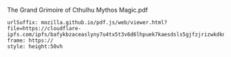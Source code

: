 
The Grand Grimoire of Cthulhu Mythos Magic.pdf

```custom-frames
urlSuffix: mozilla.github.io/pdf.js/web/viewer.html?file=https://cloudflare-ipfs.com/ipfs/bafykbzaceaslyny7u4tx5t3v6d6lhpuek7kaesdsls5gjfzjrizwkdknfqh3y
frame: https://
style: height:50vh
```
